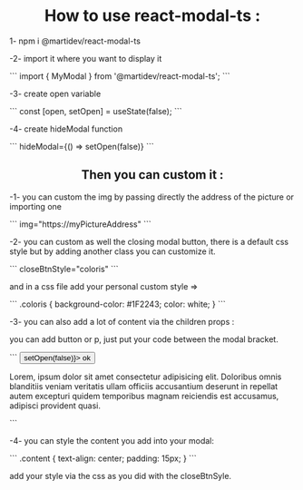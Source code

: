 <h1 align="center">How to use react-modal-ts :</h1>

<p align="left">1- npm i @martidev/react-modal-ts</p>
<p align="left">-2- import it where you want to display it </p>
```
import { MyModal } from '@martidev/react-modal-ts';
```
<!-- <img align="center" width="400" src="/src/img/import3.png" alt="import"> -->

<p align="left">-3- create open variable</p>
```
 const [open, setOpen] = useState<boolean>(false);
```
<!-- <img align="center" width="400" src="/src/img/Open.png" alt="variable"> -->
<p align="left">-4- create hideModal function</p>
<!-- <img align="center" width="400" src="/src/img/hideModal.png" alt="function"> -->
```
        hideModal={() => setOpen(false)}
```
<h2 align="center">Then you can custom it :</h2>
<p align="left">-1- you can custom the img by passing directly the address of the picture or importing one</p>
```
   img="https://myPictureAddress"
```
   
<!-- <img align="center" width="400" src="/src/img/img.png" alt="img"> -->
<p align="left">-2- you can custom as well the closing modal button, there is a default css style but by adding another class you can customize it.</p>
```
   closeBtnStyle="coloris"
```
<!-- <img align="center" width="400" src="/src/img/btnStyle.png" alt="btn style"> -->
<p>and in a css file add your personal custom style =></p>
```
  .coloris {
  background-color: #1F2243;
  color: white;
}
```
<!-- <img align="center" width="400" src="/src/img/coloris.png" alt="btn css"> -->
<p align="left">-3- you can also add a lot of content via the children props :</p>
<p align="left">you can add button or p, just put your code between the modal bracket.</p>
```
        <button type="button" onClick={() => setOpen(false)}>
          ok
        </button>
        <p>
          Lorem, ipsum dolor sit amet consectetur adipisicing elit. Doloribus
          omnis blanditiis veniam veritatis ullam officiis accusantium deserunt
          in repellat autem excepturi quidem temporibus magnam reiciendis est
          accusamus, adipisci provident quasi.
        </p>
```
<!-- <img align="center" width="400" src="/src/img/content.png" alt="content"> -->
<p align="left">-4- you can style the content you add into your modal:</p>
```
  .content {
  text-align: center;
  padding: 15px;
}
```
<!-- <img align="center" width="400" src="/src/img/contentStyle.png" alt="content style"> -->
<p>add your style via the css as you did with the closeBtnSyle.</p>
